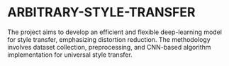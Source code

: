 # ARBITRARY-STYLE-TRANSFER
The project aims to develop an efficient and flexible deep-learning model for style transfer, emphasizing distortion reduction. The methodology involves dataset collection, preprocessing, and CNN-based algorithm implementation for universal style transfer.
